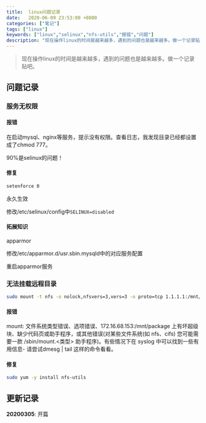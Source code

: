 ```yaml
---
title:  linux问题记录
date:   2020-06-09 23:53:00 +0800
categories: ["笔记"]
tags: ["linux"]
keywords: ["linux","selinux","nfs-utils","报错","问题"]
description: "现在操作linux的时间是越来越多，遇到的问题也是越来越多。做一个记录贴吧"
---
```



> 现在操作linux的时间是越来越多，遇到的问题也是越来越多。做一个记录贴吧。

## 问题记录

### 服务无权限

#### 报错
在启动mysql、nginx等服务，提示没有权限。查看日志，我发现目录已经都设置成了chmod 777。

90%是selinux的问题！

#### 修复
```bash
setenforce 0
```

永久生效

修改/etc/selinux/config中`SELINUX=disabled`

#### 拓展知识

apparmor

修改/etc/apparmor.d/usr.sbin.mysqld中的对应服务配置

重启apparmor服务

### 无法挂载远程目录

```bash
sudo mount -t nfs -o nolock,nfsvers=3,vers=3 -o proto=tcp 1.1.1.1:/mnt/package /package/
```

#### 报错

mount: 文件系统类型错误、选项错误、172.16.68.153:/mnt/package 上有坏超级块、缺少代码页或助手程序，或其他错误(对某些文件系统(如 nfs、cifs) 您可能需要一款 /sbin/mount.<类型> 助手程序)。有些情况下在 syslog 中可以找到一些有用信息- 请尝试dmesg | tail  这样的命令看看。

#### 修复

```bash
sudo yum -y install nfs-utils
```

## 更新记录

**20200305**: 开篇